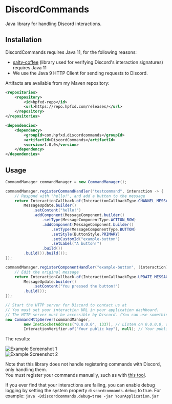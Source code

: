 # DiscordCommands
Java library for handling Discord interactions.

## Installation
DiscordCommands requires Java 11, for the following reasons:
- [salty-coffee](https://github.com/NeilMadden/salty-coffee) (library used for verifying Discord's interaction signatures) requires Java 11
- We use the Java 9 HTTP Client for sending requests to Discord.

Artifacts are available from my Maven repository:

```xml
<repositories>
    <repository>
        <id>hpfxd-repo</id>
        <url>https://repo.hpfxd.com/releases/</url>
    </repository>
</repositories>

<dependencies>
    <dependency>
        <groupId>com.hpfxd.discordcommands</groupId>
        <artifactId>DiscordCommands</artifactId>
        <version>1.0.0</version>
    </dependency>
</dependencies>
```

## Usage
```java
CommandManager commandManager = new CommandManager();

commandManager.registerCommandHandler("testcommand", interaction -> {
    // Respond with "hello!", and add a button to the message
    return InteractionCallback.of(InteractionCallbackType.CHANNEL_MESSAGE_WITH_SOURCE,
        MessageUpdate.builder()
            .setContent("hello!")
            .addComponent(MessageComponent.builder()
                .setType(MessageComponentType.ACTION_ROW)
                .addComponent(MessageComponent.builder()
                    .setType(MessageComponentType.BUTTON)
                    .setStyle(ButtonStyle.PRIMARY)
                    .setCustomId("example-button")
                    .setLabel("A button!")
                .build())
        .build()).build());
});

commandManager.registerComponentHandler("example-button", (interaction) -> {
    // Edit the original message
    return InteractionCallback.of(InteractionCallbackType.UPDATE_MESSAGE,
        MessageUpdate.builder()
            .setContent("You pressed the button!")
        .build());
});

// Start the HTTP server for Discord to contact us at
// You must set your interaction URL in your application dashboard.
// The HTTP server must be accessible by Discord. (You can use something such as ngrok for testing)
new CommandHttpServer(commandManager,
        new InetSocketAddress("0.0.0.0", 1337), // Listen on 0.0.0.0, with port 1337
        InteractionVerifier.of("Your public key"), null); // Your public key from your Discord application dashboard
```
The results:

![Example Screenshot 1](https://i.hpfxd.com/x1Vg)  
![Example Screenshot 2](https://i.hpfxd.com/keP4)

Note that this library does not handle registering commands with Discord, only handling them.  
You must register your commands manually, such as with [this tool](https://rauf.wtf/slash/).

If you ever find that your interactions are failing, you can enable debug logging by setting the system property `discordcommands.debug` to true.
For example: `java -Ddiscordcommands.debug=true -jar YourApplication.jar`
